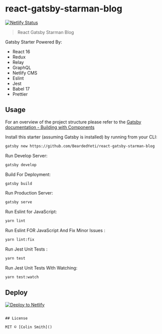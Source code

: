 # react-gatsby-starman-blog

[![Netlify Status](https://api.netlify.com/api/v1/badges/45c824ef-d11b-4b61-b0bf-2a00e8ac91d2/deploy-status)](https://app.netlify.com/sites/festive-visvesvaraya-a91ac4/deploys)

> React Gatsby Starman Blog

Gatsby Starter Powered By:
- React 16
- Redux
- Relay
- GraphQL
- Netlify CMS
- Eslint
- Jest
- Babel 17
- Prettier

## Usage

For an overview of the project structure please refer to the [Gatsby documentation - Building with Components](https://www.gatsbyjs.org/docs/building-with-components/)

Install this starter (assuming Gatsby is installed) by running from your CLI:
```sh
gatsby new https://github.com/BeardedYeti/react-gatsby-starman-blog
```

Run Develop Server:
```sh
gatsby develop
```

Build For Deployment:
```sh
gatsby build
```

Run Production Server:
```sh
gatsby serve
```

Run Eslint for JavaScript:
```sh
yarn lint
```

Run Eslint FOR JavaScript And Fix Minor Issues :
```sh
yarn lint:fix
```

Run Jest Unit Tests :
```sh
yarn test
```

Run Jest Unit Tests With Watching:
```sh
yarn test:watch
```
## Deploy

[![Deploy to Netlify](https://www.netlify.com/img/deploy/button.svg)](https://app.netlify.com/start/deploy?repository=https://github.com/BeardedYeti/react-gatsby-starman-blog)
```

## License

MIT © [Colin Smith]()
